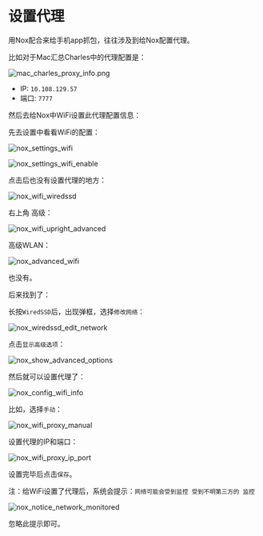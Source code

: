 # 设置代理

用Nox配合来给手机app抓包，往往涉及到给Nox配置代理。

比如对于Mac汇总Charles中的代理配置是：

![mac_charles_proxy_info.png](../../assets/img/mac_charles_proxy_info.png)

* IP: `10.108.129.57`
* 端口: `7777`

然后去给Nox中WiFi设置此代理配置信息：

先去设置中看看WiFi的配置：

![nox_settings_wifi](../../assets/img/nox_settings_wifi.png)

![nox_settings_wifi_enable](../../assets/img/nox_settings_wifi_enable.png)

点击后也没有设置代理的地方：

![nox_wifi_wiredssd](../../assets/img/nox_wifi_wiredssd.png)

右上角 高级：

![nox_wifi_upright_advanced](../../assets/img/nox_wifi_upright_advanced.png)

高级WLAN：

![nox_advanced_wifi](../../assets/img/nox_advanced_wifi.jpg)

也没有。

后来找到了：

长按`WiredSSD`后，出现弹框，选择`修改网络`：

![nox_wiredssd_edit_network](../../assets/img/nox_wiredssd_edit_network.png)

点击`显示高级选项`：

![nox_show_advanced_options](../../assets/img/nox_show_advanced_options.png)

然后就可以设置代理了：

![nox_config_wifi_info](../../assets/img/nox_config_wifi_info.png)

比如，选择`手动`：

![nox_wifi_proxy_manual](../../assets/img/nox_wifi_proxy_manual.png)

设置代理的IP和端口：

![nox_wifi_proxy_ip_port](../../assets/img/nox_wifi_proxy_ip_port.png)

设置完毕后点击`保存`。

注：给WiFi设置了代理后，系统会提示：`网络可能会受到监控 受到不明第三方的 监控`

![nox_notice_network_monitored](../../assets/img/nox_notice_network_monitored.png)

忽略此提示即可。
